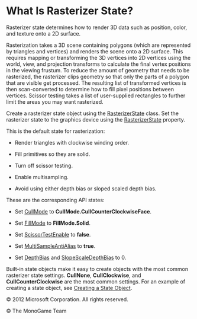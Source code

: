 

# What Is Rasterizer State?

Rasterizer state determines how to render 3D data such as position, color, and texture onto a 2D surface.

Rasterization takes a 3D scene containing polygons (which are represented by triangles and vertices) and renders the scene onto a 2D surface. This requires mapping or transforming the 3D vertices into 2D vertices using the world, view, and projection transforms to calculate the final vertex positions in the viewing frustum. To reduce the amount of geometry that needs to be rasterized, the rasterizer clips geometry so that only the parts of a polygon that are visible get processed. The resulting list of transformed vertices is then scan-converted to determine how to fill pixel positions between vertices. Scissor testing takes a list of user-supplied rectangles to further limit the areas you may want rasterized.

Create a rasterizer state object using the [RasterizerState](xref:Microsoft.Xna.Framework.Graphics.RasterizerState) class. Set the rasterizer state to the graphics device using the [RasterizerState](xref:Microsoft.Xna.Framework.Graphics.GraphicsDevice.RasterizerState) property.

This is the default state for rasterization:

*   Render triangles with clockwise winding order.
    
*   Fill primitives so they are solid.
    
*   Turn off scissor testing.
    
*   Enable multisampling.
    
*   Avoid using either depth bias or sloped scaled depth bias.
    

These are the corresponding API states:

*   Set [CullMode](xref:Microsoft.Xna.Framework.Graphics.RasterizerState.CullMode) to **CullMode.CullCounterClockwiseFace**.
    
*   Set [FillMode](xref:Microsoft.Xna.Framework.Graphics.RasterizerState.FillMode) to **FillMode.Solid**.
    
*   Set [ScissorTestEnable](xref:Microsoft.Xna.Framework.Graphics.RasterizerState.ScissorTestEnable) to **false**.
    
*   Set [MultiSampleAntiAlias](xref:Microsoft.Xna.Framework.Graphics.RasterizerState.MultiSampleAntiAlias) to **true**.
    
*   Set [DepthBias](xref:Microsoft.Xna.Framework.Graphics.RasterizerState.DepthBias) and [SlopeScaleDepthBias](xref:Microsoft.Xna.Framework.Graphics.RasterizerState.SlopeScaleDepthBias) to 0.
    

Built-in state objects make it easy to create objects with the most common rasterizer state settings. **CullNone**, **CullClockwise**, and **CullCounterClockwise** are the most common settings. For an example of creating a state object, see [Creating a State Object](StateObject1.md).

© 2012 Microsoft Corporation. All rights reserved.  

© The MonoGame Team
